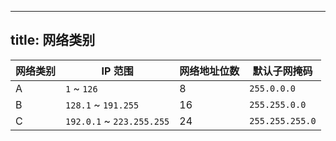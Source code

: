 
---
title: 网络类别
---

| 网络类别 | IP 范围 | 网络地址位数 | 默认子网掩码 |
| - | - | - | - |
| A | `1` ~ `126` | 8 | `255.0.0.0` | 
| B | `128.1` ~ `191.255` | 16 | `255.255.0.0` |
| C | `192.0.1` ~ `223.255.255` | 24 | `255.255.255.0` |
